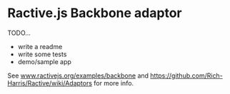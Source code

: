 Ractive.js Backbone adaptor
===========================

TODO...

* write a readme
* write some tests
* demo/sample app

See www.ractivejs.org/examples/backbone and https://github.com/Rich-Harris/Ractive/wiki/Adaptors for more info.